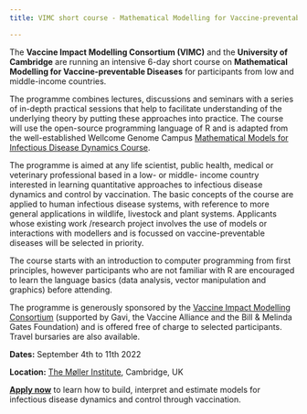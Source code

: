 ```yaml
---
title: VIMC short course - Mathematical Modelling for Vaccine-preventable Diseases

---
```

The **Vaccine Impact Modelling Consortium (VIMC)** and the **University of Cambridge** are running an intensive 6-day short course on **Mathematical Modelling for Vaccine-preventable Diseases** for participants from low and middle-income countries. 

The programme combines lectures, discussions and seminars with a series of in-depth practical sessions that help to facilitate understanding of the underlying theory by putting these approaches into practice. The course will use the open-source programming language of R and is adapted from the well-established Wellcome Genome Campus [Mathematical Models for Infectious Disease Dynamics Course](https://coursesandconferences.wellcomeconnectingscience.org/event/mathematical-models-for-infectious-disease-dynamics-virtual-20210308/). 

The programme is aimed at any life scientist, public health, medical or veterinary professional based in a low- or middle- income country interested in learning quantitative approaches to infectious disease dynamics and control by vaccination. The basic concepts of the course are applied to human infectious disease systems, with reference to more general applications in wildlife, livestock and plant systems. Applicants whose existing work /research project involves the use of models or interactions with modellers and is focussed on vaccine-preventable diseases will be selected in priority.

The course starts with an introduction to computer programming from first principles, however participants who are not familiar with R are encouraged to learn the language basics (data analysis, vector manipulation and graphics) before attending.

The programme is generously sponsored by the [Vaccine Impact Modelling Consortium](https://www.vaccineimpact.org/) (supported by Gavi, the Vaccine Alliance and the Bill & Melinda Gates Foundation) and is offered free of charge to selected participants. Travel bursaries are also available.

**Dates:** September 4th to 11th 2022

**Location:** [The Møller Institute](https://www.mollerinstitute.com/), Cambridge, UK

**[Apply now](https://forms.gle/AWrnX2yjMiXvjp5w8)** to learn how to build, interpret and estimate models for infectious disease dynamics and control through vaccination.




